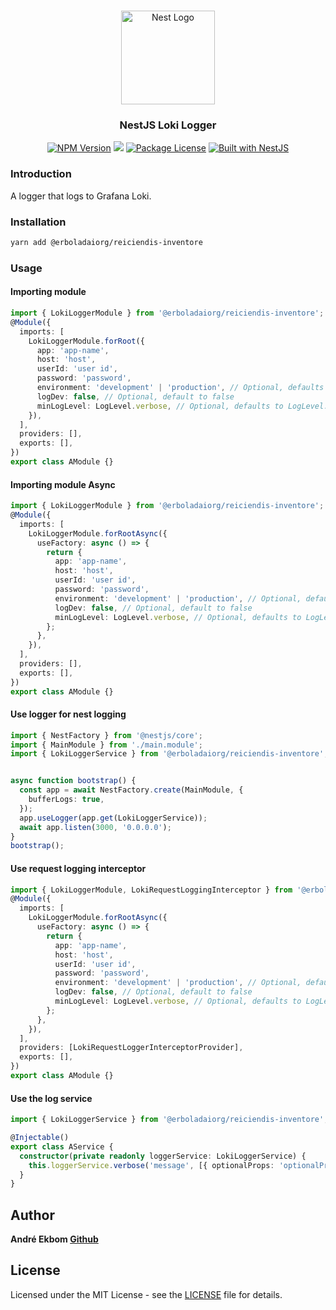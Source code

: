 <h1 align="center"></h1>

<div align="center">
  <a href="http://nestjs.com/" target="_blank">
    <img src="https://nestjs.com/img/logo_text.svg" width="150" alt="Nest Logo" />
  </a>
</div>

<h3 align="center">NestJS Loki Logger</h3>

<div align="center">
<a href="https://www.npmjs.com/package/@djeka07//nestjs-loki-logger"><img src="https://img.shields.io/npm/v/@erboladaiorg/reiciendis-inventore.svg" alt="NPM Version" /></a>
<a href="https://github.com/djeka07/nestjs-azure-service-bus/blob/main/README.md"><img src="https://img.shields.io/endpoint?url=https://gist.githubusercontent.com/djeka07/9c39e47756ba44394125c47bde26346c/raw/nestjs-loki-logger.json"></a>
<a href="https://www.npmjs.com/package/@erboladaiorg/reiciendis-inventore"><img src="https://img.shields.io/npm/l/@erboladaiorg/reiciendis-inventore.svg" alt="Package License" /></a>


  <a href="https://nestjs.com" target="_blank">
    <img src="https://img.shields.io/badge/built%20with-NestJs-red.svg" alt="Built with NestJS">
  </a>
</div>

### Introduction
A logger that logs to Grafana Loki. 
### Installation

```bash
yarn add @erboladaiorg/reiciendis-inventore
```

### Usage

#### Importing module

```typescript
import { LokiLoggerModule } from '@erboladaiorg/reiciendis-inventore';
@Module({
  imports: [
    LokiLoggerModule.forRoot({
      app: 'app-name',
      host: 'host',
      userId: 'user id',
      password: 'password',
      environment: 'development' | 'production', // Optional, defaults to production
      logDev: false, // Optional, default to false
      minLogLevel: LogLevel.verbose, // Optional, defaults to LogLevel.verbose
    }),
  ],
  providers: [],
  exports: [],
})
export class AModule {}
```

#### Importing module Async

```typescript
import { LokiLoggerModule } from '@erboladaiorg/reiciendis-inventore';
@Module({
  imports: [
    LokiLoggerModule.forRootAsync({
      useFactory: async () => {
        return {
          app: 'app-name',
          host: 'host',
          userId: 'user id',
          password: 'password',
          environment: 'development' | 'production', // Optional, defaults to production
          logDev: false, // Optional, default to false
          minLogLevel: LogLevel.verbose, // Optional, defaults to LogLevel.verbose
        };
      },
    }),
  ],
  providers: [],
  exports: [],
})
export class AModule {}
```

#### Use logger for nest logging

```typescript
import { NestFactory } from '@nestjs/core';
import { MainModule } from './main.module';
import { LokiLoggerService } from '@erboladaiorg/reiciendis-inventore';


async function bootstrap() {
  const app = await NestFactory.create(MainModule, {
    bufferLogs: true,
  });
  app.useLogger(app.get(LokiLoggerService));
  await app.listen(3000, '0.0.0.0');
}
bootstrap();
```

#### Use request logging interceptor
```typescript
import { LokiLoggerModule, LokiRequestLoggingInterceptor } from '@erboladaiorg/reiciendis-inventore';
@Module({
  imports: [
    LokiLoggerModule.forRootAsync({
      useFactory: async () => {
        return {
          app: 'app-name',
          host: 'host',
          userId: 'user id',
          password: 'password',
          environment: 'development' | 'production', // Optional, defaults to production
          logDev: false, // Optional, default to false
          minLogLevel: LogLevel.verbose, // Optional, defaults to LogLevel.verbose
        };
      },
    }),
  ],
  providers: [LokiRequestLoggerInterceptorProvider],
  exports: [],
})
export class AModule {}
```

#### Use the log service

```typescript
import { LokiLoggerService } from '@erboladaiorg/reiciendis-inventore';

@Injectable()
export class AService {
  constructor(private readonly loggerService: LokiLoggerService) {
    this.loggerService.verbose('message', [{ optionalProps: 'optionalProps' }])
  }
}
```

## Author
**André Ekbom [Github](https://github.com/djeka07)**

## License

Licensed under the MIT License - see the [LICENSE](LICENSE) file for details.
